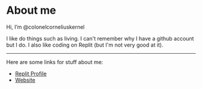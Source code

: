 # About me

Hi, I’m @colonelcorneliuskernel

I like do things such as living. I can't remember why I have a github account but I do. I also like coding on Replit (but I'm not very good at it).
****************************
Here are some links for stuff about me:
- [Replit Profile](https://replit.com/@ColonelCorneliusCornwall)
- [Website](https://about-me.colonelcorneliuscornwall.repl.co/)
